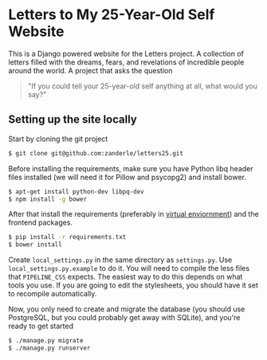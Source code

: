 # Letters to My 25-Year-Old Self Website

This is a Django powered website for the Letters project. A collection of letters filled with the dreams, fears, and 
revelations of incredible people around the world. A project that asks the question
> "If you could tell your 25-year-old self anything at all, what would you say?"

## Setting up the site locally

Start by cloning the git project

```bash
$ git clone git@github.com:zanderle/letters25.git
```

Before installing the requirements, make sure you have Python libq header files installed (we will need it for
Pillow and psycopg2) and install bower.

```bash
$ apt-get install python-dev libpq-dev
$ npm install -g bower
```

After that install the requirements (preferably in [virtual enviornment](http://docs.python-guide.org/en/latest/dev/virtualenvs/))
and the frontend packages.

```bash
$ pip install -r requirements.txt
$ bower install
```

Create `local_settings.py` in the same directory as `settings.py`. Use `local_settings.py.example` to do it. You will 
need to compile the less files that `PIPELINE_CSS` expects. The easiest way to do this depends on what tools you use. 
If you are going to edit the stylesheets, you should have it set to recompile automatically.


Now, you only need to create and migrate the database (you should use PostgreSQL, but you could probably get away with 
SQLite), and you're ready to get started

```bash
$ ./manage.py migrate
$ ./manage.py runserver
```
